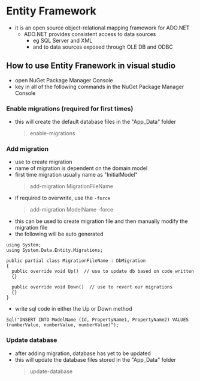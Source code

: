 # Entity Framework

- it is an open source object-relational mapping framework for ADO.NET
  - ADO.NET provides consistent access to data sources
    - eg SQL Server and XML
    - and to data sources exposed through OLE DB and ODBC

## How to use Entity Franework in visual studio

- open NuGet Package Manager Console
- key in all of the following commands in the NuGet Package Manager Console

### Enable migrations (required for first times)

- this will create the default database files in the "App_Data" folder
  > enable-migrations

### Add migration

- use to create migration
- name of migration is dependent on the domain model
- first time migration usually name as "InitialModel"
  > add-migration MigrationFileName
- if required to overwrite, use the `-force`
  > add-migration ModelName -force
- this can be used to create migration file and then manually modify the migration file
- the following will be auto generated

```
using System;
using System.Data.Entity.Migrations;

public partial class MigrationFileName : DbMigration
{
  public override void Up()  // use to update db based on code written
  {}

  public override void Down()  // use to revert our migrations
  {}
}
```

- write sql code in either the Up or Down method

```
Sql("INSERT INTO ModelName (Id, PropertyName1, PropertyName2) VALUES (numberValue, numberValue, numberValue)");
```

### Update database

- after adding migration, database has yet to be updated
- this will update the database files stored in the "App_Data" folder
  > update-database
